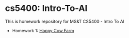 # cs5400: Intro-To-AI
This is homework repository for MS&T CS5400 -  Intro To AI

<ul>
  <li>Homework 1: <a href="/hw1">Happy Cow Farm</a></li>
  
</ul>
